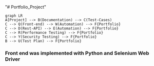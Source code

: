 "# Portfolio_Project" 
```mermaid
graph LR
A[Project] --> B(Documentation) --> C(Test-Cases)
C --> Q(Front-end) --> W(Automation) --> F{Portfolio}
C --> D(Rest-API) --> E(Automation) --> F{Portfolio}
C --> R(Performance Testing) --> F{Portfolio}
C --> Y(Security Testing) --> F{Portfolio}
B --> U(Test Plan) --> F{Portfolio}
```


### Front end was implemented with **Python** and **Selenium Web Driver**
 
